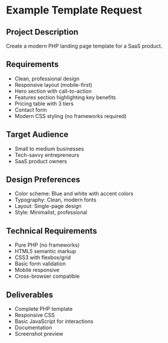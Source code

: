 # Example Template Request

## Project Description
Create a modern PHP landing page template for a SaaS product.

## Requirements
- Clean, professional design
- Responsive layout (mobile-first)
- Hero section with call-to-action
- Features section highlighting key benefits
- Pricing table with 3 tiers
- Contact form
- Modern CSS styling (no frameworks required)

## Target Audience
- Small to medium businesses
- Tech-savvy entrepreneurs
- SaaS product owners

## Design Preferences
- Color scheme: Blue and white with accent colors
- Typography: Clean, modern fonts
- Layout: Single-page design
- Style: Minimalist, professional

## Technical Requirements
- Pure PHP (no frameworks)
- HTML5 semantic markup
- CSS3 with flexbox/grid
- Basic form validation
- Mobile responsive
- Cross-browser compatible

## Deliverables
- Complete PHP template
- Responsive CSS
- Basic JavaScript for interactions
- Documentation
- Screenshot preview
